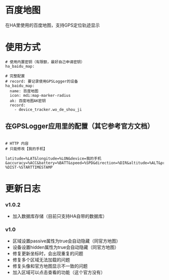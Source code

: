 # 百度地图
在HA里使用的百度地图，支持GPS定位轨迹显示

# 使用方式

```
# 使用内置密钥（有限额，最好自己申请密钥）
ha_baidu_map:

# 完整配置
# record: 要记录使用GPSLogger的设备
ha_baidu_map:
  name: 百度地图
  icon: mdi:map-marker-radius
  ak: 百度地图AK密钥
  record:
    - device_tracker.wo_de_shou_ji

```

## 在GPSLogger应用里的配置（其它参考官方文档）
```

# HTTP 内容
# 只能修改【我的手机】

latitude=%LAT&longitude=%LON&device=我的手机&accuracy=%ACC&battery=%BATT&speed=%SPD&direction=%DIR&altitude=%ALT&provider=%PROV&activity=%ACT-%DIST-%STARTTIMESTAMP

```

# 更新日志

### v1.0.2
- 加入数据库存储（目前只支持HA自带的数据库）

### v1.0
- 区域设置passive属性为true会自动隐藏（同官方地图）
- 设备设置hidden属性为true会自动隐藏（同官方地图）
- 修复更新坐标时，会出现重复的问题
- 修复多个区域无法加载的问题
- 修复头像和官方地图显示不一致的问题
- 加入区域可以点击查看的功能（这个官方没有）
